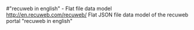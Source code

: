 #"recuweb in english" - Flat file data model
http://en.recuweb.com/recuweb/
Flat JSON file data model of the recuweb portal "recuweb in english"
